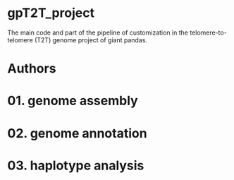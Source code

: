 # gpT2T_project
The main code and part of the pipeline of customization in the telomere-to-telomere (T2T) genome project of giant pandas.
# Authors

# 01. genome assembly

# 02. genome annotation

# 03. haplotype analysis
